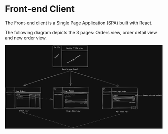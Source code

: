 # Front-end Client

The Front-end client is a Single Page Application (SPA) built with React.

The following diagram depicts the 3 pages: Orders view, order detail view and new order view.

![Frontend diagrams](./diagrams/client-pages.png)
